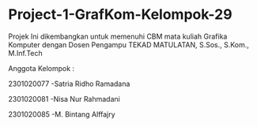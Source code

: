 # Project-1-GrafKom-Kelompok-29
Projek Ini dikembangkan untuk memenuhi CBM mata kuliah Grafika Komputer dengan Dosen Pengampu TEKAD MATULATAN, S.Sos., S.Kom., M.Inf.Tech

Anggota Kelompok :

2301020077 -Satria Ridho Ramadana

2301020081 -Nisa Nur Rahmadani

2301020085 -M. Bintang Alffajry
